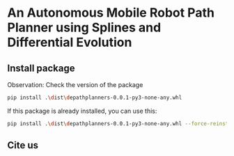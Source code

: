 # An Autonomous Mobile Robot Path Planner using Splines and Differential Evolution



## Install package

Observation: Check the version of the package

```bash
pip install .\dist\depathplanners-0.0.1-py3-none-any.whl
```

If this package is already installed, you can use this:

```bash
pip install .\dist\depathplanners-0.0.1-py3-none-any.whl --force-reinstall
```

## Cite us

